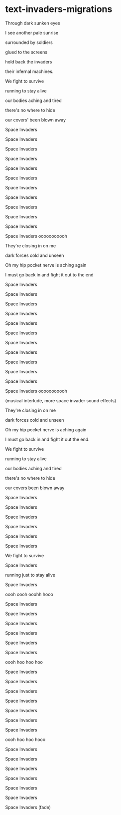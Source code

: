 # text-invaders-migrations


Through dark sunken eyes

I see another pale sunrise

surrounded by soldiers

glued to the screens

hold back the invaders

their infernal machines.

We fight to survive

running to stay alive

our bodies aching and tired

there's no where to hide

our covers' been blown away

Space Invaders

Space Invaders

Space Invaders

Space Invaders

Space Invaders

Space Invaders

Space Invaders

Space Invaders

Space Invaders

Space Invaders

Space Invaders

Space Invaders ooooooooooh

They're closing in on me

dark forces cold and unseen

Oh my hip pocket nerve is aching again

I must go back in and fight it out to the end

Space Invaders

Space Invaders

Space Invaders

Space Invaders

Space Invaders

Space Invaders

Space Invaders

Space Invaders

Space Invaders

Space Invaders

Space Invaders

Space Invaders ooooooooooh

(musical interlude, more space invader sound effects)

They're closing in on me

dark forces cold and unseen

Oh my hip pocket nerve is aching again

I must go back in and fight it out the end.

We fight to survive

running to stay alive

our bodies aching and tired

there's no where to hide

our covers been blown away

Space Invaders

Space Invaders

Space Invaders

Space Invaders

Space Invaders

Space Invaders

We fight to survive

Space Invaders

running just to stay alive

Space Invaders

oooh oooh ooohh hooo

Space Invaders

Space Invaders

Space Invaders

Space Invaders

Space Invaders

Space Invaders

oooh hoo hoo hoo

Space Invaders

Space Invaders

Space Invaders

Space Invaders

Space Invaders

Space Invaders

Space Invaders

oooh hoo hoo hooo

Space Invaders

Space Invaders

Space Invaders

Space Invaders

Space Invaders

Space Invaders

Space Invaders (fade)
